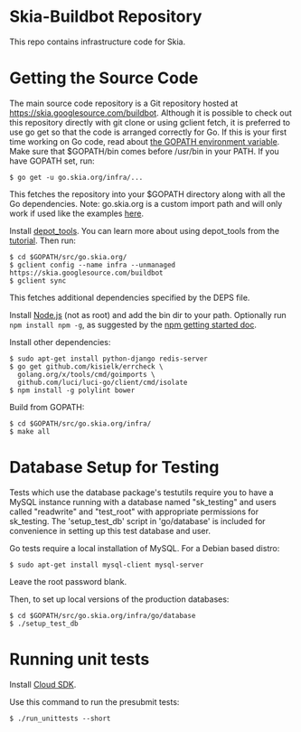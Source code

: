Skia-Buildbot Repository
========================

This repo contains infrastructure code for Skia.


Getting the Source Code
=======================

The main source code repository is a Git repository hosted at
https://skia.googlesource.com/buildbot. Although it is possible to check out
this repository directly with git clone or using gclient fetch, it is preferred to use go get so
that the code is arranged correctly for Go. If this is your first time working on Go code, read
about [the GOPATH environment variable](https://golang.org/doc/code.html#GOPATH). Make sure that
$GOPATH/bin comes before /usr/bin in your PATH. If you have GOPATH set, run:

```
$ go get -u go.skia.org/infra/...
```

This fetches the repository into your $GOPATH directory along with all the
Go dependencies.
Note: go.skia.org is a custom import path and will only work if used like the examples
[here](http://golang.org/cmd/go/#hdr-Remote_import_paths).

Install [depot_tools](http://www.chromium.org/developers/how-tos/install-depot-tools). You can learn
more about using depot_tools from the
[tutorial](http://commondatastorage.googleapis.com/chrome-infra-docs/flat/depot_tools/docs/html/depot_tools_tutorial.html).
Then run:

```
$ cd $GOPATH/src/go.skia.org/
$ gclient config --name infra --unmanaged https://skia.googlesource.com/buildbot
$ gclient sync
```

This fetches additional dependencies specified by the DEPS file.

Install [Node.js](https://nodejs.org/en/download/) (not as root) and add the bin dir to your
path. Optionally run `npm install npm -g`, as suggested by the
[npm getting started doc](https://docs.npmjs.com/getting-started/installing-node#updating-npm).

Install other dependencies:

```
$ sudo apt-get install python-django redis-server
$ go get github.com/kisielk/errcheck \
  golang.org/x/tools/cmd/goimports \
  github.com/luci/luci-go/client/cmd/isolate
$ npm install -g polylint bower
```

Build from GOPATH:

```
$ cd $GOPATH/src/go.skia.org/infra/
$ make all
```

Database Setup for Testing
==========================

Tests which use the database package's testutils require you to have a MySQL instance running with a
database named "sk_testing" and users called "readwrite" and "test_root" with appropriate
permissions for sk_testing. The 'setup_test_db' script in 'go/database' is included for convenience
in setting up this test database and user.

Go tests require a local installation of MySQL. For a Debian based distro:

```
$ sudo apt-get install mysql-client mysql-server
```

Leave the root password blank.

Then, to set up local versions of the production databases:

```
$ cd $GOPATH/src/go.skia.org/infra/go/database
$ ./setup_test_db
```

Running unit tests
==================

Install [Cloud SDK](https://cloud.google.com/sdk/).

Use this command to run the presubmit tests:

```
$ ./run_unittests --short
```
